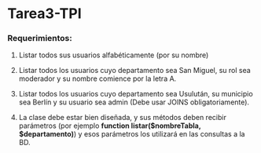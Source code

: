 # Tarea3-TPI

### Requerimientos:
1. Listar todos sus usuarios alfabéticamente (por su nombre)

2. Listar todos los usuarios cuyo departamento sea San Miguel, su rol sea moderador y su nombre comience por la letra A.

3. Listar todos los usuarios cuyo departamento sea Usulután, su municipio sea Berlín y su usuario sea admin (Debe usar
JOINS obligatoriamente).

4. La clase debe estar bien diseñada, y sus métodos deben recibir parámetros
(por ejemplo **function listar($nombreTabla, $departamento)**) y esos parámetros los utilizará en las consultas a la BD.
